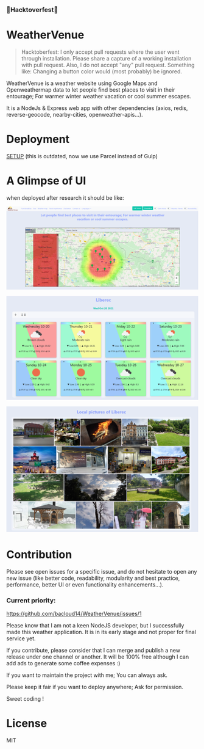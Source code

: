 ### 🎉Hacktoverfest🎉
# WeatherVenue

> Hacktoberfest: I only accept pull requests where the user went through installation. Please share a capture of a working installation with pull request.
> Also, I do not accept "any" pull request. Something like: Changing a button color would (most probably) be ignored. 

WeatherVenue is a weather website using Google Maps and Openweathermap data to let people find best places to visit in their entourage; For warmer winter weather vacation or cool summer escapes. 

It is a NodeJs & Express web app with other dependencies (axios, redis, reverse-geocode, nearby-cities, openweather-apis...).


# Deployment

[SETUP](https://github.com/bacloud14/WeatherVenue/discussions/33) (this is outdated, now we use Parcel instead of Gulp)


# A Glimpse of UI


when deployed after research it should be like: 

![UI map](CONTRIBUTING/Capture_map.PNG)

![UI city weather details](CONTRIBUTING/Capture_city_details.PNG)

![UI city pictures](CONTRIBUTING/Capture_city_pictures.PNG)



# Contribution


Please see open issues for a specific issue, and do not hesitate to open any new issue (like better code, readability, modularity and best practice, performance, better UI or even functionality enhancements...).

### Current priority: 

https://github.com/bacloud14/WeatherVenue/issues/1

Please know that I am not a keen NodeJS developer, but I successfully made this weather application. It is in its early stage and not proper for final service yet.

If you contribute, please consider that I can merge and publish a new release under one channel or another. It will be 100% free although I can add ads to generate some coffee expenses :)

If you want to maintain the project with me; You can always ask.

Please keep it fair if you want to deploy anywhere; Ask for permission.

Sweet coding !


# License

MIT
